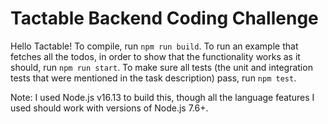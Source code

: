 # Tactable Backend Coding Challenge

Hello Tactable! To compile, run `npm run build`. To run an example that fetches all the todos, in order to show that the functionality works as it should, run `npm run start`. To make sure all tests (the unit and integration tests that were mentioned in the task description) pass, run `npm test`.

Note: I used Node.js v16.13 to build this, though all the language features I used should work with versions of Node.js 7.6+.
